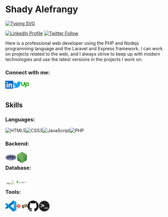 # Shady Alefrangy

<!-- ## Full-Stack Web Developer -->
[![Typing SVG](https://readme-typing-svg.herokuapp.com?duration=2000&color=FCB33A&lines=Pofessional+Web+Developer;Nodejs+Developer;Laravel+Developer)][linktree]

[![LinkedIn Profile](https://img.shields.io/badge/FADIHANIA-Profile-0077b5?style=for-the-badge&logo=linkedin)][linkedin]
[![Twitter Follow](https://img.shields.io/twitter/follow/fadihania?color=1DA1F2&logo=twitter&style=for-the-badge)](https://twitter.com/intent/follow?original_referer=https%3A%2F%2Fgithub.com%2Ffadihania&screen_name=fadihania)

Here is a professional web developer using the PHP and Nodejs programming language and the Laravel and Express framework. I can work on projects related to the web, and I always strive to keep up with modern technologies and use the latest versions in the projects I work on.

### Connect with me:

[<img align="left" alt="fadihania | LinkedIn" width="25px" src="icons/linkedin.svg" />][linkedin]
[<img align="left" alt="fadihania | Twitter" width="25px" src="icons/twitter.svg" />][twitter]
[<img align="left" alt="fhania | Upwork" width="25px" src="icons/upwork.svg" />][upwork]


<br />
<br />

## Skills
### Languages:

[<img align="left" alt="HTML5" title="HTML5" height="20px" src="https://img.shields.io/badge/HTML5%20-E34F26.svg?&style=flat-square&logo=HTML5&logoColor=white" />][linkedin]
[<img align="left" alt="CSS3" title="CSS3" height="20px" src="https://img.shields.io/badge/CSS3%20-1572B6.svg?&style=flat-square&logo=css3&logoColor=white" />][linkedin]
[<img align="left" alt="JavaScript" title="JavaScript" height="20px" src="https://img.shields.io/badge/JavaScript%20-323330.svg?&style=flat-square&logo=javascript&logoColor=%23F7DF1E" />][linkedin]
[<img align="left" alt="PHP" title="PHP" height="20px" src="https://img.shields.io/badge/PHP-777BB4.svg?&style=flat-square&logo=php&logoColor=white" />][linkedin]

<br />

### Backend:
[<img align="left" alt="PHP" title="PHP" height="35px" src="https://raw.githubusercontent.com/github/explore/ccc16358ac4530c6a69b1b80c7223cd2744dea83/topics/php/php.png" />][linkedin]
[<img align="left" alt="Node.js" title="Node.js" height="35px" src="https://raw.githubusercontent.com/github/explore/80688e429a7d4ef2fca1e82350fe8e3517d3494d/topics/nodejs/nodejs.png" />][linkedin]

<br />

### Database:
[<img align="left" alt="MySQL" title="MySQL" height="35px" src="https://raw.githubusercontent.com/github/explore/80688e429a7d4ef2fca1e82350fe8e3517d3494d/topics/mysql/mysql.png" />][linkedin]
[<img align="left" alt="MongoDB" title="MongoDB" height="35px" src="https://raw.githubusercontent.com/github/explore/80688e429a7d4ef2fca1e82350fe8e3517d3494d/topics/mongodb/mongodb.png" />][linkedin]

<br />

### Tools:
[<img align="left" alt="Visual Studio Code" title="Visual Studio Code" height="35px" src="https://raw.githubusercontent.com/github/explore/80688e429a7d4ef2fca1e82350fe8e3517d3494d/topics/visual-studio-code/visual-studio-code.png" />][linkedin]
[<img align="left" alt="Git" title="Git" height="35px" src="https://raw.githubusercontent.com/github/explore/80688e429a7d4ef2fca1e82350fe8e3517d3494d/topics/git/git.png" />][linkedin]
[<img align="left" alt="GitHub" title="GitHub" height="35px" src="https://raw.githubusercontent.com/github/explore/78df643247d429f6cc873026c0622819ad797942/topics/github/github.png" />][linkedin]
[<img align="left" alt="Terminal" title="Terminal" height="35px" src="https://raw.githubusercontent.com/github/explore/80688e429a7d4ef2fca1e82350fe8e3517d3494d/topics/terminal/terminal.png" />][linkedin]

[linktree]: https://linktr.ee/shady.alefrangy
[linkedin]: https://www.linkedin.com/in/shadyalefrangy
[twitter]: https://twitter.com/Shady_Alefrangy
[upwork]: https://www.upwork.com/freelancers/~018921c2cea86d4f7a

